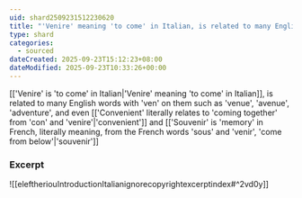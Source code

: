 ```yaml
---
uid: shard2509231512230620
title: "'Venire' meaning 'to come' in Italian, is related to many English words with 'ven' on them such as 'venue', 'avenue', 'adventure' and even 'convenient' and 'souvenir'"
type: shard
categories:
  - sourced
dateCreated: 2025-09-23T15:12:23+08:00
dateModified: 2025-09-23T10:33:26+00:00
---
```

[['Venire' is 'to come' in Italian|'Venire' meaning 'to come' in Italian]], is related to many English words with 'ven' on them such as 'venue', 'avenue', 'adventure', and even [['Convenient' literally relates to 'coming together' from 'con' and 'venire'|'convenient']] and [['Souvenir' is 'memory' in French, literally meaning, from the French words 'sous' and 'venir', 'come from below'|'souvenir']]
### Excerpt
![[eleftheriouIntroductionItalianignorecopyrightexcerptindex#^2vd0y]]
